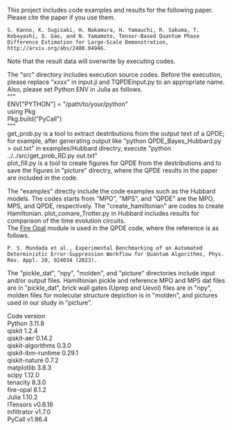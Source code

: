 This project includes code examples and results for the following paper. Please cite the paper if you use them.

    S. Kanno, K. Sugisaki, H. Nakamura, H. Yamauchi, R. Sakuma, T. Kobayashi, Q. Gao, and N. Yamamoto, Tensor-Based Quantum Phase Difference Estimation for Large-Scale Demonstration, http://arxiv.org/abs/2408.04946.

Note that the result data will overwrite by executing codes.

The "src" directory includes execution source codes. Before the execution, please replace "xxxx" in input.jl and TQPDEinput.py to an appropriate name.  
Also, please set Python ENV in Julia as follows.  
"""  
ENV["PYTHON"] = "/path/to/your/python"  
using Pkg  
Pkg.build("PyCall")  
"""  
get_prob.py is a tool to extract destributions from the output text of a QPDE; for example, after generating output like "python QPDE_Bayes_Hubbard.py > out.txt" in examples/Hubbard directry, execute "python ../../src/get_prob_RD.py out.txt"  
plot_fill.py is a tool to create figures for QPDE from the destributions and to save the figures in "picture" directry, where the QPDE results in the paper are included in the code.


The "examples" directly include the code examples such as the Hubbard models. 
The codes starts from "MPO", "MPS", and "QPDE" are the MPO, MPS, and QPDE, respectively. The "create_hamiltonian" are codes to create Hamiltonian. plot_comare_Trotter.py in Hubbard includes results for comparison of the time evolution circuits.  
The [Fire Opal](https://docs.q-ctrl.com/fire-opal) module is used in the QPDE code, where the reference is as follows. 

    P. S. Mundada et al., Experimental Benchmarking of an Automated Deterministic Error-Suppression Workflow for Quantum Algorithms, Phys. Rev. Appl. 20, 024034 (2023).


The "pickle_dat", "npy", "molden", and "picture" directories include input and/or output files. Hamiltonian pickle and reference MPO and MPS dat files are in "pickle_dat", brick wall gates (Uprep and Uevol) files are in "npy", molden files for molecular structure depiction is in "molden", and pictures used in our study in "picture".


Code version  
Python                    3.11.8  
qiskit                    1.2.4  
qiskit-aer                0.14.2  
qiskit-algorithms         0.3.0  
qiskit-ibm-runtime        0.29.1  
qiskit-nature             0.7.2  
matplotlib                3.8.3  
scipy                     1.12.0  
tenacity                  8.3.0  
fire-opal                 8.1.2  
Julia                     1.10.2  
ITensors                  v0.6.16  
Infiltrator               v1.7.0  
PyCall                    v1.96.4  